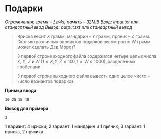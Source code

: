 # Подарки

*Ограничения: время – 2s/4s, память – 32MiB Ввод: input.txt или стандартный ввод Вывод: output.txt или стандартный вывод*

> Ириска весит $X$ грамм, мандарин – $Y$ грамм, пряник – $Z$ грамм. Сколько различных вариантов подарков весом ровно W грамм может сделать Дед Мороз?
>
> В первой строке входного файла содержатся четыре целых числа $X$, $Y$, $Z$ и $W$ $(1 ≤ X, Y, Z≤100, 1 ≤ W ≤ 1000)$, разделенных пробелами.
>
> В первой строке выходного файла вывести одно целое число – число вариантов подарков.

**Пример ввода** 
```
10 25 15 40
```
**Вывод для примера**
```
3
```
1 вариант: 4 ириски; 2 вариант: 1 мандарин и 1 пряник; 3 вариант: 1 ириска, 2 пряника
